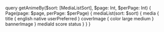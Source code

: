 query getAnimeBy($sort: [MediaListSort], $page: Int, $perPage: Int) {
  Page(page: $page, perPage: $perPage) {
    mediaList(sort: $sort) {
      media {
        title {
          english
          native
          userPreferred
        }
        coverImage {
          color
          large
          medium
        }
        bannerImage
      }
      mediaId
      score
      status
    }
  }
}

